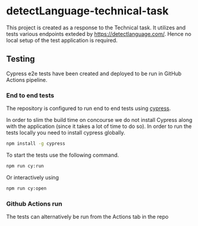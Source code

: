 # detectLanguage-technical-task

This project is created as a response to the Technical task. It utilizes and tests various endpoints exteded by https://detectlanguage.com/. Hence no local setup of the test application is required. 


## Testing 

Cypress e2e tests have been created and deployed to be run in GitHub Actions pipeline.

### End to end tests

The repository is configured to run end to end tests using [cypress](https://www.cypress.io/).

In order to slim the build time on concourse we do not install Cypress along with the application (since it takes a lot of time to do so). In order to run the tests locally you need to install cypress globally.

```bash
npm install -g cypress
```

To start the tests use the following command.

```bash
npm run cy:run
```

Or interactively using

```bash
npm run cy:open
```

### Github Actions run

The tests can alternatively be run from the Actions tab in the repo
